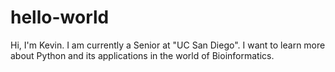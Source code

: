 # hello-world
Hi, I'm Kevin.
I am currently a Senior at "UC San Diego".
I want to learn more about Python and its applications in the world of Bioinformatics.

